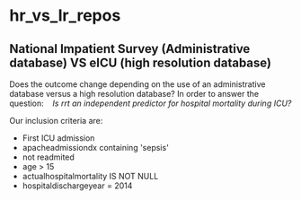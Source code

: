 # hr_vs_lr_repos
## National Impatient Survey (Administrative database) VS eICU (high resolution database)

Does the outcome change depending on the use of an administrative database versus a high resolution database? In order to answer the question:
_&nbsp;&nbsp;&nbsp;Is rrt an independent predictor for hospital mortality during ICU?_

Our inclusion criteria are:
 - First ICU admission
 - apacheadmissiondx containing 'sepsis'
 - not readmited
 - age > 15
 - actualhospitalmortality IS NOT NULL
 - hospitaldischargeyear = 2014

